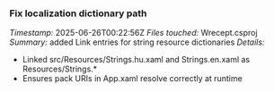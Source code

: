 ### Fix localization dictionary path
*Timestamp:* 2025-06-26T00:22:56Z
*Files touched:* Wrecept.csproj
*Summary:* added Link entries for string resource dictionaries
*Details:*
- Linked src/Resources/Strings.hu.xaml and Strings.en.xaml as Resources/Strings.*
- Ensures pack URIs in App.xaml resolve correctly at runtime
